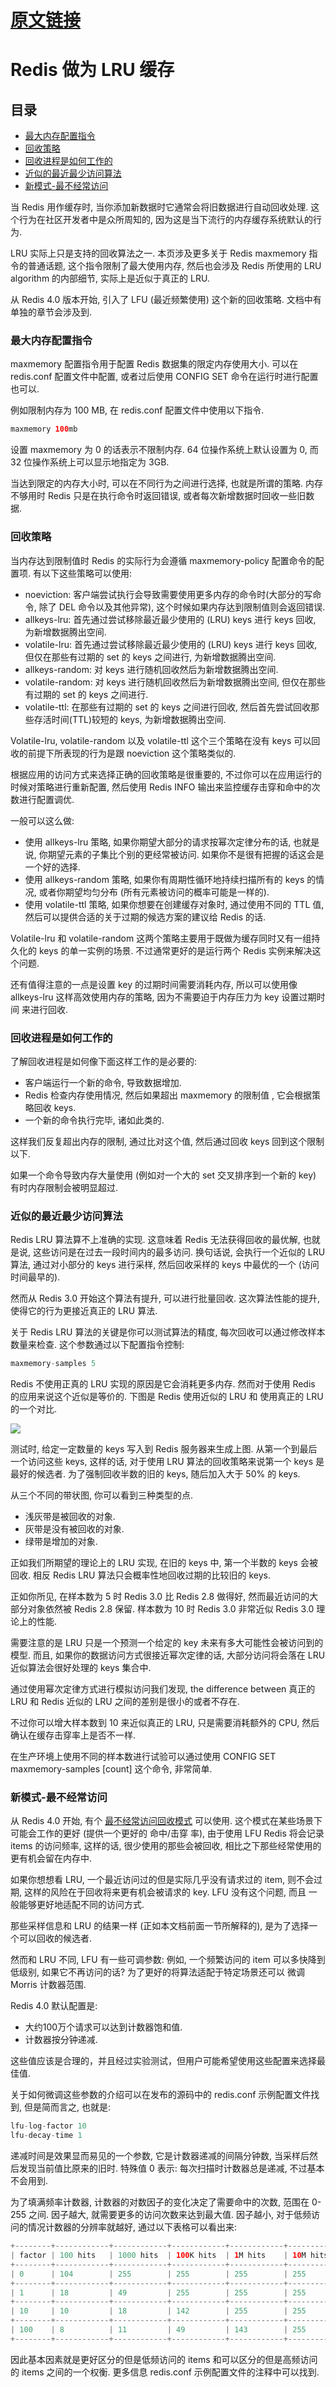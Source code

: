 # [原文链接](https://redis.io/topics/lru-cache#using-redis-as-an-lru-cache)

# Redis 做为 LRU 缓存
## 目录
* [最大内存配置指令](#最大内存配置指令)
* [回收策略](#回收策略)
* [回收进程是如何工作的](#回收进程是如何工作的)
* [近似的最近最少访问算法](#近似的最近最少访问算法)
* [新模式-最不经常访问](#新模式-最不经常访问)

当 Redis 用作缓存时, 当你添加新数据时它通常会将旧数据进行自动回收处理. 这个行为在社区开发者中是众所周知的, 因为这是当下流行的内存缓存系统默认的行为.

LRU 实际上只是支持的回收算法之一. 本页涉及更多关于 Redis maxmemory 指令的普通话题, 这个指令限制了最大使用内存, 然后也会涉及 Redis 所使用的 LRU algorithm 的内部细节, 实际上是近似于真正的 LRU.

从 Redis 4.0 版本开始, 引入了 LFU (最近频繁使用) 这个新的回收策略. 文档中有单独的章节会涉及到.

### 最大内存配置指令
maxmemory 配置指令用于配置 Redis 数据集的限定内存使用大小. 可以在 redis.conf 配置文件中配置, 或者过后使用 CONFIG SET 命令在运行时进行配置也可以.

例如限制内存为 100 MB, 在 redis.conf 配置文件中使用以下指令.
```Java
maxmemory 100mb
```

设置 maxmemory 为 0 的话表示不限制内存. 64 位操作系统上默认设置为 0, 而 32 位操作系统上可以显示地指定为 3GB.

当达到限定的内存大小时, 可以在不同行为之间进行选择, 也就是所谓的策略. 内存不够用时 Redis 只是在执行命令时返回错误, 或者每次新增数据时回收一些旧数据.

### 回收策略
当内存达到限制值时 Redis 的实际行为会遵循 maxmemory-policy 配置命令的配置项.
有以下这些策略可以使用:
* noeviction: 客户端尝试执行会导致需要使用更多内存的命令时(大部分的写命令, 除了 DEL 命令以及其他异常), 这个时候如果内存达到限制值则会返回错误.
* allkeys-lru: 首先通过尝试移除最近最少使用的 (LRU) keys 进行 keys 回收, 为新增数据腾出空间.
* volatile-lru: 首先通过尝试移除最近最少使用的 (LRU) keys 进行 keys 回收, 但仅在那些有过期的 set 的 keys 之间进行, 为新增数据腾出空间.
* allkeys-random: 对 keys 进行随机回收然后为新增数据腾出空间.
* volatile-random: 对 keys 进行随机回收然后为新增数据腾出空间, 但仅在那些有过期的 set 的 keys 之间进行.
* volatile-ttl: 在那些有过期的 set 的 keys 之间进行回收, 然后首先尝试回收那些存活时间(TTL)较短的 keys, 为新增数据腾出空间.

Volatile-lru, volatile-random 以及 volatile-ttl 这个三个策略在没有 keys 可以回收的前提下所表现的行为是跟 noeviction 这个策略类似的.

根据应用的访问方式来选择正确的回收策略是很重要的, 不过你可以在应用运行的时候对策略进行重新配置, 然后使用 Redis INFO 输出来监控缓存击穿和命中的次数进行配置调优.

一般可以这么做:

* 使用 allkeys-lru 策略, 如果你期望大部分的请求按幂次定律分布的话, 也就是说, 你期望元素的子集比个别的更经常被访问. 如果你不是很有把握的话这会是一个好的选择.
* 使用 allkeys-random 策略, 如果你有周期性循环地持续扫描所有的 keys 的情况, 或者你期望均匀分布 (所有元素被访问的概率可能是一样的).
* 使用 volatile-ttl 策略, 如果你想要在创建缓存对象时, 通过使用不同的 TTL 值, 然后可以提供合适的关于过期的候选方案的建议给 Redis 的话.

Volatile-lru 和 volatile-random 这两个策略主要用于既做为缓存同时又有一组持久化的 keys 的单一实例的场景. 不过通常更好的是运行两个 Redis 实例来解决这个问题.

还有值得注意的一点是设置 key 的过期时间需要消耗内存, 所以可以使用像 allkeys-lru 这样高效使用内存的策略, 因为不需要迫于内存压力为 key 设置过期时间 来进行回收.

### 回收进程是如何工作的
了解回收进程是如何像下面这样工作的是必要的:

* 客户端运行一个新的命令, 导致数据增加.
* Redis 检查内存使用情况, 然后如果超出 maxmemory 的限制值 , 它会根据策略回收 keys.
* 一个新的命令执行完毕, 诸如此类的.

这样我们反复超出内存的限制, 通过比对这个值, 然后通过回收 keys 回到这个限制以下.

如果一个命令导致内存大量使用 (例如对一个大的 set 交叉排序到一个新的 key) 有时内存限制会被明显超过.

### 近似的最近最少访问算法
Redis LRU 算法算不上准确的实现. 这意味着 Redis 无法获得回收的最优解, 也就是说, 这些访问是在过去一段时间内的最多访问. 换句话说, 会执行一个近似的 LRU 算法, 通过对小部分的 keys 进行采样, 然后回收采样的 keys 中最优的一个 (访问时间最早的).

然而从 Redis 3.0 开始这个算法有提升, 可以进行批量回收. 这次算法性能的提升, 使得它的行为更接近真正的 LRU 算法.

关于 Redis LRU 算法的关键是你可以测试算法的精度, 每次回收可以通过修改样本数量来检查. 这个参数通过以下配置指令控制:
```Java
maxmemory-samples 5
```
Redis 不使用正真的 LRU 实现的原因是它会消耗更多内存. 然而对于使用 Redis 的应用来说这个近似是等价的. 下图是 Redis 使用近似的 LRU 和 使用真正的 LRU 的一个对比.

![](https://redis.io/images/redisdoc/lru_comparison.png)

测试时, 给定一定数量的 keys 写入到 Redis 服务器来生成上图. 从第一个到最后一个访问这些 keys, 这样的话, 对于使用 LRU 算法的回收策略来说第一个 keys 是最好的候选者. 为了强制回收半数的旧的 keys, 随后加入大于 50% 的 keys.

从三个不同的带状图, 你可以看到三种类型的点.

* 浅灰带是被回收的对象.
* 灰带是没有被回收的对象.
* 绿带是增加的对象.

正如我们所期望的理论上的 LRU 实现, 在旧的 keys 中, 第一个半数的 keys 会被回收. 相反 Redis LRU 算法只会概率性地回收过期的比较旧的 keys.

正如你所见, 在样本数为 5 时 Redis 3.0 比 Redis 2.8 做得好, 然而最近访问的大部分对象依然被 Redis 2.8 保留. 样本数为 10 时 Redis 3.0 非常近似 Redis 3.0 理论上的性能.

需要注意的是 LRU 只是一个预测一个给定的 key 未来有多大可能性会被访问到的模型. 而且, 如果你的数据访问方式很接近幂次定律的话, 大部分访问将会落在  LRU 近似算法会很好处理的 keys 集合中.

通过使用幂次定律方式进行模拟访问我们发现, the difference between 真正的 LRU 和 Redis 近似的 LRU 之间的差别是很小的或者不存在.

不过你可以增大样本数到 10 来近似真正的 LRU, 只是需要消耗额外的 CPU, 然后确认在缓存击穿率上是否不一样.

在生产环境上使用不同的样本数进行试验可以通过使用 CONFIG SET maxmemory-samples [count] 这个命令, 非常简单.

### 新模式-最不经常访问
从 Redis 4.0 开始, 有个 [最不经常访问回收模式](http://antirez.com/news/109) 可以使用. 这个模式在某些场景下可能会工作的更好 (提供一个更好的 命中/击穿 率), 由于使用 LFU Redis 将会记录 items 的访问频率, 这样的话, 很少使用的那些会被回收, 相比之下那些经常使用的更有机会留在内存中.

如果你想想看 LRU, 一个最近访问过的但是实际几乎没有请求过的 item, 则不会过期, 这样的风险在于回收将来更有机会被请求的 key. LFU 没有这个问题, 而且 一般能够更好地适配不同的访问方式.

那些采样信息和 LRU 的结果一样 (正如本文档前面一节所解释的), 是为了选择一个可以回收的候选者.

然而和 LRU 不同, LFU 有一些可调参数: 例如, 一个频繁访问的 item 可以多快降到低级别, 如果它不再访问的话? 为了更好的将算法适配于特定场景还可以 微调 Morris 计数器范围.

Redis 4.0 默认配置是:

* 大约100万个请求可以达到计数器饱和值.
* 计数器按分钟递减.

这些值应该是合理的，并且经过实验测试，但用户可能希望使用这些配置来选择最佳值.

关于如何微调这些参数的介绍可以在发布的源码中的 redis.conf 示例配置文件找到, 但是简而言之, 也就是:
```Java
lfu-log-factor 10
lfu-decay-time 1
```
递减时间是效果显而易见的一个参数, 它是计数器递减的间隔分钟数, 当采样后然后发现当前值比原来的旧时. 特殊值 0 表示: 每次扫描时计数器总是递减, 不过基本不会用到.

为了填满频率计数器, 计数器的对数因子的变化决定了需要命中的次数, 范围在 0-255 之间. 因子越大, 就需要更多的访问次数来达到最大值. 因子越小, 对于低频访问的情况计数器的分辨率就越好, 通过以下表格可以看出来:
```Java
+--------+------------+------------+------------+------------+------------+
| factor | 100 hits   | 1000 hits  | 100K hits  | 1M hits    | 10M hits   |
+--------+------------+------------+------------+------------+------------+
| 0      | 104        | 255        | 255        | 255        | 255        |
+--------+------------+------------+------------+------------+------------+
| 1      | 18         | 49         | 255        | 255        | 255        |
+--------+------------+------------+------------+------------+------------+
| 10     | 10         | 18         | 142        | 255        | 255        |
+--------+------------+------------+------------+------------+------------+
| 100    | 8          | 11         | 49         | 143        | 255        |
+--------+------------+------------+------------+------------+------------+
```
因此基本因素就是更好区分的但是低频访问的 items 和可以区分的但是高频访问的 items 之间的一个权衡. 更多信息 redis.conf 示例配置文件的注释中可以找到.
